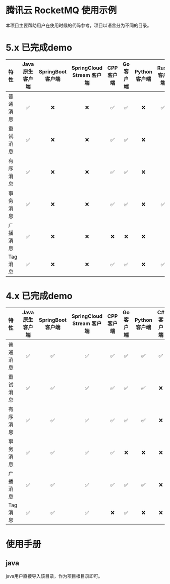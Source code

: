 # 腾讯云 RocketMQ 使用示例

本项目主要帮助用户在使用时候的代码参考，项目以语言分为不同的目录。

# 5.x 已完成demo

| 特性    | Java 原生客户端 |SpringBoot 客户端 |SpringCloud Stream 客户端 |CPP 客户端 |Go 客户端 |Python 客户端 |Rust 客户端 |C# 客户端 |
|:------|:----------:|:----------:|:----------:|:----------:|:----------:|:----------:|:----------:|:----------:|
| 普通消息  |     ✅      |  ❌      |  ❌      | ✅     |   ✅      |  ❌      |    ✅   |    ✅   |  
| 重试消息  |     ✅      |  ❌     |  ❌      |  ✅      |   ✅      |  ❌      |   |   ❌      |
| 有序消息  |     ✅      |  ❌      |  ❌     |  ✅      |   ✅      |  ❌      |    |   ❌      |
| 事务消息  |     ✅      |  ❌      |  ❌      |  ✅     |   ✅      |  ❌      |   ✅  |   ❌      |
| 广播消息  |     ✅      |  ❌      |  ❌      |  ❌      |   ❌      |  ❌      |   |   ❌      |
| Tag消息 |     ✅      |  ❌      |  ❌      |  ✅      |  ✅      |  ❌      |   ✅  |   ❌      |


# 4.x 已完成demo

| 特性    | Java 原生客户端 |SpringBoot 客户端 |SpringCloud Stream 客户端 |CPP 客户端 |Go 客户端 |Python 客户端 |C# 客户端 |
|:------|:----------:|:----------:|:----------:|:----------:|:----------:|:----------:|:----------:|
| 普通消息  |     ✅      |  ✅      |  ✅      |  ✅      |  ✅      |  ✅      | ✅      |
| 重试消息  |     ✅      |  ✅      |  ✅      |  ✅      |  ✅      |  ✅      |  ❌      |
| 有序消息  |     ✅      |  ✅      |  ✅      |  ✅      |  ✅      |  ✅      |  ❌      |
| 事务消息  |     ✅      |  ✅      |  ✅      |  ✅      |  ❌      |  ❌      |  ❌      |
| 广播消息  |     ✅      |  ✅      |  ✅      |  ✅      |  ✅      |  ✅      |  ❌      |
| Tag消息  |     ✅      |  ✅      |  ✅      |  ❌      |  ✅      |  ❌      |  ❌      |

# 使用手册

## java

java用户直接导入该目录，作为项目根目录即可。
